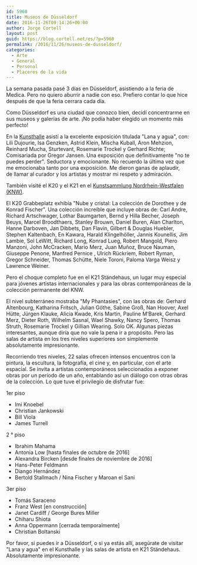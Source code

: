 ```yaml
---
id: 5960
title: Museos de Düsseldorf
date: 2016-11-26T09:14:26+00:00
author: Jorge Cortell
layout: post
guid: https://blog.cortell.net/es/?p=5960
permalink: /2016/11/26/museos-de-dusseldorf/
categories:
  - Arte
  - General
  - Personal
  - Placeres de la vida
---
```

La semana pasada pasé 3 días en Düsseldorf, asistiendo a la feria de Medica. Pero no quiero aburrir a nadie con eso. Prefiero contar lo que hice después de que la feria cerrara cada día.

Como Düsseldorf es una ciudad que conozco bien, decidí concentrarme en sus museos y galerías de arte. ¡No podía haber elegido un momento más perfecto!

En la <a href="https://www.kunsthalle-duesseldorf.de/index.php?id=399" target="_blank">Kunsthalle</a> asistí a la excelente exposición titulada "Lana y agua", con: Lili Dujourie, Isa Genzken, Astrid Klein, Mischa Kuball, Aron Mehzion, Reinhard Mucha, Sturtevant, Rosemarie Trockel y Gerhard Richte; Comisariada por Gregor Jansen. Una exposición que definitivamente "no te puedes perder". Seductora y emocionante. No recuerdo la última vez que me emocionaba tanto por una exposición. Me dieron ganas de aplaudir, de llamar al curador y los artistas y mostrar mi respeto y admiración.

También visité el K20 y el K21 en el [Kunstsammlung Nordrhein-Westfalen (KNW)](https://www.kunstsammlung.de).

El K20 Grabbeplatz exhibía "Nube y cristal: La colección de Dorothee y de Konrad Fischer". Una colección increíble que incluye obras de: Carl Andre, Richard Artschwager, Lothar Baumgarten, Bernd y Hilla Becher, Joseph Beuys, Marcel Broodthaers, Stanley Brouwn, Daniel Buren, Alan Charlton, Hanne Darboven, Jan Dibbets, Dan Flavin, Gilbert & Douglas Huebler, Stephen Kaltenbach, En Kawara, Harald Klingelhöller, Jannis Kounellis, Jim Lambie, Sol LeWitt, Richard Long, Konrad Lueg, Robert Mangold, Piero Manzoni, <span>John</span> McCracken, Mario Merz, Juan Muñoz, Bruce Nauman, Giuseppe Penone, Manfred Pernice , Ulrich Rückriem, Robert Ryman, Gregor Schneider, Thomas Schütte, Niele Toroni, Paloma Varga Weisz y Lawrence Weiner.

Pero el choque completo fue en el K21 Ständehaus, un lugar muy especial para jóvenes artistas internacionales y para las obras contemporáneas de la colección permanente del KNW.

El nivel subterráneo mostraba "My Phantasies", con las obras de: Gerhard Altenbourg, Katharina Fritsch, Julian Göthe, Sabine Groß, Nan Hoover, Axel Hütte, Jürgen Klauke, Alicia Kwade, Kris Martin, Pauline M‘Barek, Gerhard Merz, Dieter Roth, Wilhelm Sasnal, Wael Shawky, Nancy Spero, Thomas Struth, Rosemarie Trockel y Gillian Wearing. Solo OK. Algunas piezas interesantes, aunque diría que no vale la pena ir a propósito. Pero las salas de artista en los tres niveles superiores son simplemente absolutamente impresionante.

Recorriendo tres niveles, 22 salas ofrecen intensos encuentros con la pintura, la escultura, la fotografía, el cine y, en particular, con el arte espacial. Se invita a artistas contemporáneos seleccionados a exponer obras por un período de un año, entablando así un diálogo con otras obras de la colección. Lo que tuve el privilegio de disfrutar fue:

1er piso

  * Imi Knoebel
  * Christian Jankowski
  * Bill Viola
  * James Turrell

2 ° piso

  * Ibrahim Mahama
  * Antonia Low [hasta finales de octubre de 2016]
  * Alexandra Bircken [desde finales de noviembre de 2016]
  * Hans-Peter Feldmann
  * Diango Hernández
  * Bertold Stallmach / Nina Fischer y Maroan el Sani

3er piso

  * Tomás Saraceno
  * Franz West [en construcción]
  * Janet Cardiff / George Bures Miller
  * Chiharu Shiota
  * Anna Oppermann [cerrada temporalmente]
  * Christian Boltanski

Por favor, si puedes ir a Düsseldorf, o si ya estás allí, asegúrate de visitar "Lana y agua" en el Kunsthalle y las salas de artista en K21 Ständehaus. Absolutamente impresionante.

&nbsp;